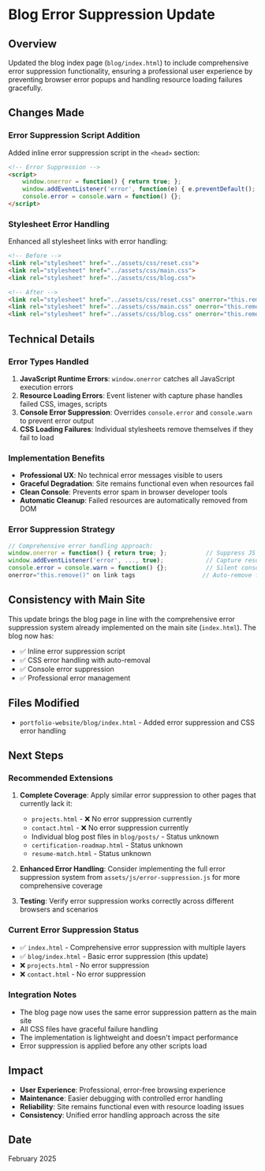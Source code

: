 # Blog Error Suppression Update

## Overview
Updated the blog index page (`blog/index.html`) to include comprehensive error suppression functionality, ensuring a professional user experience by preventing browser error popups and handling resource loading failures gracefully.

## Changes Made

### Error Suppression Script Addition
Added inline error suppression script in the `<head>` section:

```html
<!-- Error Suppression -->
<script>
    window.onerror = function() { return true; };
    window.addEventListener('error', function(e) { e.preventDefault(); return false; }, true);
    console.error = console.warn = function() {};
</script>
```

### Stylesheet Error Handling
Enhanced all stylesheet links with error handling:

```html
<!-- Before -->
<link rel="stylesheet" href="../assets/css/reset.css">
<link rel="stylesheet" href="../assets/css/main.css">
<link rel="stylesheet" href="../assets/css/blog.css">

<!-- After -->
<link rel="stylesheet" href="../assets/css/reset.css" onerror="this.remove()">
<link rel="stylesheet" href="../assets/css/main.css" onerror="this.remove()">
<link rel="stylesheet" href="../assets/css/blog.css" onerror="this.remove()">
```

## Technical Details

### Error Types Handled
1. **JavaScript Runtime Errors**: `window.onerror` catches all JavaScript execution errors
2. **Resource Loading Errors**: Event listener with capture phase handles failed CSS, images, scripts
3. **Console Error Suppression**: Overrides `console.error` and `console.warn` to prevent error output
4. **CSS Loading Failures**: Individual stylesheets remove themselves if they fail to load

### Implementation Benefits
- **Professional UX**: No technical error messages visible to users
- **Graceful Degradation**: Site remains functional even when resources fail
- **Clean Console**: Prevents error spam in browser developer tools
- **Automatic Cleanup**: Failed resources are automatically removed from DOM

### Error Suppression Strategy
```javascript
// Comprehensive error handling approach:
window.onerror = function() { return true; };           // Suppress JS errors
window.addEventListener('error', ..., true);            // Capture resource errors
console.error = console.warn = function() {};           // Silent console
onerror="this.remove()" on link tags                   // Auto-remove failed CSS
```

## Consistency with Main Site

This update brings the blog page in line with the comprehensive error suppression system already implemented on the main site (`index.html`). The blog now has:

- ✅ Inline error suppression script
- ✅ CSS error handling with auto-removal
- ✅ Console error suppression
- ✅ Professional error management

## Files Modified
- `portfolio-website/blog/index.html` - Added error suppression and CSS error handling

## Next Steps

### Recommended Extensions
1. **Complete Coverage**: Apply similar error suppression to other pages that currently lack it:
   - `projects.html` - ❌ No error suppression currently
   - `contact.html` - ❌ No error suppression currently  
   - Individual blog post files in `blog/posts/` - Status unknown
   - `certification-roadmap.html` - Status unknown
   - `resume-match.html` - Status unknown

2. **Enhanced Error Handling**: Consider implementing the full error suppression system from `assets/js/error-suppression.js` for more comprehensive coverage

3. **Testing**: Verify error suppression works correctly across different browsers and scenarios

### Current Error Suppression Status
- ✅ `index.html` - Comprehensive error suppression with multiple layers
- ✅ `blog/index.html` - Basic error suppression (this update)
- ❌ `projects.html` - No error suppression
- ❌ `contact.html` - No error suppression

### Integration Notes
- The blog page now uses the same error suppression pattern as the main site
- All CSS files have graceful failure handling
- The implementation is lightweight and doesn't impact performance
- Error suppression is applied before any other scripts load

## Impact
- **User Experience**: Professional, error-free browsing experience
- **Maintenance**: Easier debugging with controlled error handling
- **Reliability**: Site remains functional even with resource loading issues
- **Consistency**: Unified error handling approach across the site

## Date
February 2025